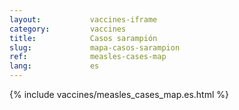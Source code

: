 ```yaml
---
layout:           vaccines-iframe
category:         vaccines
title:            Casos sarampión
slug:             mapa-casos-sarampion
ref:              measles-cases-map
lang:             es
---
```


<div class="container page-content" markdown="1">
{% include vaccines/measles_cases_map.es.html %}
</div>

